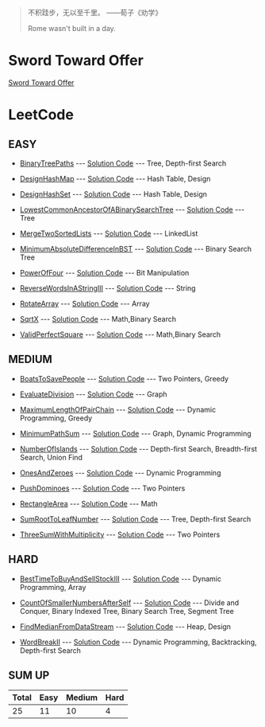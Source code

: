 >不积跬步，无以至千里。    ——荀子《劝学》
>
>Rome wasn't built in a day.

# Sword Toward Offer #

[Sword Toward Offer](src/main/java/com/lun/swordtowardoffer/)

# LeetCode #

## EASY ##

- [BinaryTreePaths](src/main/java/com/lun/easy/BinaryTreePaths.md) --- [Solution Code](src/main/java/com/lun/easy/BinaryTreePaths.java) --- Tree, Depth-first Search


- [DesignHashMap](src/main/java/com/lun/easy/DesignHashMap.md) --- [Solution Code](src/main/java/com/lun/easy/DesignHashMap.java) --- Hash Table, Design


- [DesignHashSet](src/main/java/com/lun/easy/DesignHashSet.md) --- [Solution Code](src/main/java/com/lun/easy/DesignHashSet.java) --- Hash Table, Design


- [LowestCommonAncestorOfABinarySearchTree](src/main/java/com/lun/easy/LowestCommonAncestorOfABinarySearchTree.md) --- [Solution Code](src/main/java/com/lun/easy/LowestCommonAncestorOfABinarySearchTree.java) --- Tree


- [MergeTwoSortedLists](src/main/java/com/lun/easy/MergeTwoSortedLists.md) --- [Solution Code](src/main/java/com/lun/easy/MergeTwoSortedLists.java) --- LinkedList


- [MinimumAbsoluteDifferenceInBST](src/main/java/com/lun/easy/MinimumAbsoluteDifferenceInBST.md) --- [Solution Code](src/main/java/com/lun/easy/MinimumAbsoluteDifferenceInBST.java) --- Binary Search Tree


- [PowerOfFour](src/main/java/com/lun/easy/PowerOfFour.md) --- [Solution Code](src/main/java/com/lun/easy/PowerOfFour.java) --- Bit Manipulation


- [ReverseWordsInAStringIII](src/main/java/com/lun/easy/ReverseWordsInAStringIII.md) --- [Solution Code](src/main/java/com/lun/easy/ReverseWordsInAStringIII.java) --- String


- [RotateArray](src/main/java/com/lun/easy/RotateArray.md) --- [Solution Code](src/main/java/com/lun/easy/RotateArray.java) --- Array


- [SqrtX](src/main/java/com/lun/easy/SqrtX.md) --- [Solution Code](src/main/java/com/lun/easy/SqrtX.java) --- Math,Binary Search


- [ValidPerfectSquare](src/main/java/com/lun/easy/ValidPerfectSquare.md) --- [Solution Code](src/main/java/com/lun/easy/ValidPerfectSquare.java) --- Math,Binary Search


## MEDIUM ##

- [BoatsToSavePeople](src/main/java/com/lun/medium/BoatsToSavePeople.md) --- [Solution Code](src/main/java/com/lun/medium/BoatsToSavePeople.java) --- Two Pointers, Greedy


- [EvaluateDivision](src/main/java/com/lun/medium/EvaluateDivision.md) --- [Solution Code](src/main/java/com/lun/medium/EvaluateDivision.java) --- Graph


- [MaximumLengthOfPairChain](src/main/java/com/lun/medium/MaximumLengthOfPairChain.md) --- [Solution Code](src/main/java/com/lun/medium/MaximumLengthOfPairChain.java) --- Dynamic Programming, Greedy


- [MinimumPathSum](src/main/java/com/lun/medium/MinimumPathSum.md) --- [Solution Code](src/main/java/com/lun/medium/MinimumPathSum.java) --- Graph, Dynamic Programming


- [NumberOfIslands](src/main/java/com/lun/medium/NumberOfIslands.md) --- [Solution Code](src/main/java/com/lun/medium/NumberOfIslands.java) --- Depth-first Search, Breadth-first Search, Union Find


- [OnesAndZeroes](src/main/java/com/lun/medium/OnesAndZeroes.md) --- [Solution Code](src/main/java/com/lun/medium/OnesAndZeroes.java) --- Dynamic Programming


- [PushDominoes](src/main/java/com/lun/medium/PushDominoes.md) --- [Solution Code](src/main/java/com/lun/medium/PushDominoes.java) --- Two Pointers


- [RectangleArea](src/main/java/com/lun/medium/RectangleArea.md) --- [Solution Code](src/main/java/com/lun/medium/RectangleArea.java) --- Math


- [SumRootToLeafNumber](src/main/java/com/lun/medium/SumRootToLeafNumber.md) --- [Solution Code](src/main/java/com/lun/medium/SumRootToLeafNumber.java) --- Tree, Depth-first Search


- [ThreeSumWithMultiplicity](src/main/java/com/lun/medium/ThreeSumWithMultiplicity.md) --- [Solution Code](src/main/java/com/lun/medium/ThreeSumWithMultiplicity.java) --- Two Pointers


## HARD ##

- [BestTimeToBuyAndSellStockIII](src/main/java/com/lun/hard/BestTimeToBuyAndSellStockIII.md) --- [Solution Code](src/main/java/com/lun/hard/BestTimeToBuyAndSellStockIII.java) --- Dynamic Programming, Array


- [CountOfSmallerNumbersAfterSelf](src/main/java/com/lun/hard/CountOfSmallerNumbersAfterSelf.md) --- [Solution Code](src/main/java/com/lun/hard/CountOfSmallerNumbersAfterSelf.java) --- Divide and Conquer, Binary Indexed Tree, Binary Search Tree, Segment Tree


- [FindMedianFromDataStream](src/main/java/com/lun/hard/FindMedianFromDataStream.md) --- [Solution Code](src/main/java/com/lun/hard/FindMedianFromDataStream.java) --- Heap, Design


- [WordBreakII](src/main/java/com/lun/hard/WordBreakII.md) --- [Solution Code](src/main/java/com/lun/hard/WordBreakII.java) --- Dynamic Programming, Backtracking, Depth-first Search


## SUM UP ##

Total|Easy|Medium|Hard
---|---|---|---
25|11|10|4

